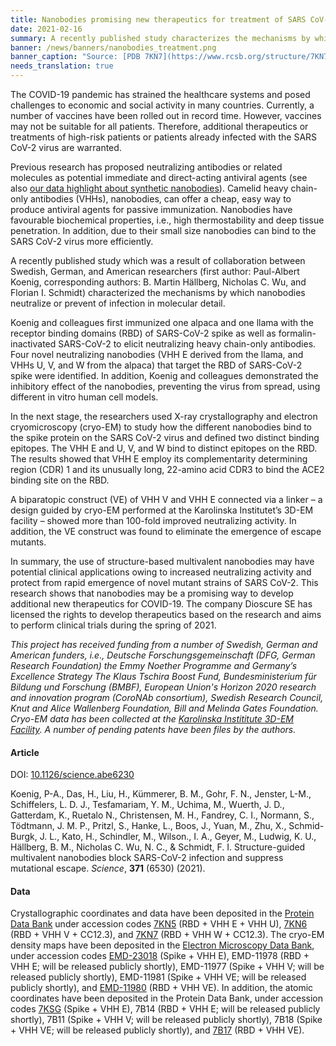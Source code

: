 ```yaml
---
title: Nanobodies promising new therapeutics for treatment of SARS CoV-2 # short
date: 2021-02-16
summary: A recently published study characterizes the mechanisms by which nanobodies neutralize or prevent of infection in molecular detail. Crystallographic coordinates, cryo-EM density maps, and atomic coordinates were deposited to public databases.
banner: /news/banners/nanobodies_treatment.png
banner_caption: "Source: [PDB 7KN7](https://www.rcsb.org/structure/7KN7), Crystal structure of SARS-CoV-2 RBD complexed with nanobody VHH W and antibody Fab CC12.3"
needs_translation: true
---
```


The COVID-19 pandemic has strained the healthcare systems and posed challenges to economic and social activity in many countries. Currently, a number of vaccines have been rolled out in record time. However, vaccines may not be suitable for all patients. Therefore, additional therapeutics or treatments of high-risk patients or patients already infected with the SARS CoV-2 virus are warranted.  

Previous research has proposed neutralizing antibodies or related molecules as potential immediate and direct-acting antiviral agents (see also [our data highlight about synthetic nanobodies](/news/synthetic_nanobodies/)). Camelid heavy chain-only antibodies (VHHs), nanobodies, can offer a cheap, easy way to produce antiviral agents for passive immunization. Nanobodies have favourable biochemical properties, i.e., high thermostability and deep tissue penetration. In addition, due to their small size nanobodies can bind to the SARS CoV-2 virus more efficiently.  

A recently published study which was a result of collaboration between Swedish, German, and American researchers (first author: Paul-Albert Koenig, corresponding authors: B. Martin Hällberg, Nicholas C. Wu, and Florian I. Schmidt) characterized the mechanisms by which nanobodies neutralize or prevent of infection in molecular detail.

Koenig and colleagues first immunized one alpaca and one llama with the receptor binding domains (RBD) of SARS-CoV-2 spike as well as formalin-inactivated SARS-CoV-2 to elicit neutralizing heavy chain-only antibodies. Four novel neutralizing nanobodies (VHH E derived from the llama, and VHHs U, V, and W from the alpaca) that target the RBD of SARS-CoV-2 spike were identified. In addition, Koenig and colleagues demonstrated the inhibitory effect of the nanobodies, preventing the virus from spread, using different in vitro human cell models.

In the next stage, the researchers used X-ray crystallography and electron cryomicroscopy (cryo-EM) to study how the different nanobodies bind to the spike protein on the SARS CoV-2 virus and defined two distinct binding epitopes. The VHH E and U, V, and W bind to distinct epitopes on the RBD. The results showed that VHH E employ its complementarity determining region (CDR) 1 and its unusually long, 22-amino acid CDR3 to bind the ACE2 binding site on the RBD.

A biparatopic construct (VE) of VHH V and VHH E connected via a linker – a design guided by cryo-EM performed at the Karolinska Institutet’s 3D-EM facility – showed more than 100-fold improved neutralizing activity. In addition, the VE construct was found to eliminate the emergence of escape mutants.

In summary, the use of structure-based multivalent nanobodies may have potential clinical applications owing to increased neutralizing activity and protect from rapid emergence of novel mutant strains of SARS CoV-2. This research shows that nanobodies may be a promising way to develop additional new therapeutics for COVID-19. The company Dioscure SE has licensed the rights to develop therapeutics based on the research and aims to perform clinical trials during the spring of 2021.

*This project has received funding from a number of Swedish, German and American funders, i.e., Deutsche Forschungsgemeinschaft (DFG, German Research Foundation) the Emmy Noether Programme and Germany’s Excellence Strategy The Klaus Tschira Boost Fund,  Bundesministerium für Bildung und Forschung (BMBF), European Union's Horizon 2020 research and innovation program (CoroNAb consortium), Swedish Research Council, Knut and Alice Wallenberg Foundation, Bill and Melinda Gates Foundation. Cryo-EM data has been collected at the [Karolinska Instititute 3D-EM Facility](https://ki.se/cmb/3d-em). A number of pending patents have been files by the authors.*

#### Article

DOI: [10.1126/science.abe6230](https://doi.org/10.1126/science.abe6230)

Koenig, P-A., Das, H., Liu, H., Kümmerer, B. M., Gohr, F. N., Jenster, L-M., Schiffelers, L. D. J., Tesfamariam, Y. M., Uchima, M., Wuerth, J. D., Gatterdam, K., Ruetalo N., Christensen, M. H., Fandrey, C. I., Normann, S., Tödtmann, J. M. P., Pritzl, S., Hanke, L., Boos, J., Yuan, M., Zhu, X., Schmid-Burgk, J. L., Kato, H., Schindler, M., Wilson., I. A., Geyer, M., Ludwig, K. U., Hällberg, B. M., Nicholas C. Wu, N. C., & Schmidt, F. I. Structure-guided multivalent nanobodies block SARS-CoV-2 infection and suppress mutational escape. *Science*, **371** (6530) (2021).

#### Data

Crystallographic coordinates and data have been deposited in the [Protein Data Bank](https://www.rcsb.org/) under accession codes [7KN5](https://www.rcsb.org/structure/7KN5) (RBD + VHH E + VHH U), [7KN6](https://www.rcsb.org/structure/7KN6) (RBD + VHH V + CC12.3), and [7KN7](https://www.rcsb.org/structure/7KN7) (RBD + VHH W + CC12.3). The cryo-EM density maps have been deposited in the [Electron Microscopy Data Bank](https://www.ebi.ac.uk/pdbe/emdb/), under accession codes [EMD-23018](https://www.ebi.ac.uk/pdbe/entry/emdb/EMD-23018) (Spike + VHH E), EMD-11978 (RBD + VHH E; will be released publicly shortly), EMD-11977 (Spike + VHH V; will be released publicly shortly), EMD-11981 (Spike + VHH VE; will be released publicly shortly), and [EMD-11980](https://www.ebi.ac.uk/pdbe/entry/emdb/EMD-11980) (RBD + VHH VE). In addition, the atomic coordinates have been deposited in the Protein Data Bank, under accession codes [7KSG](https://www.rcsb.org/structure/7KSG) (Spike + VHH E), 7B14 (RBD + VHH E; will be released publicly shortly), 7B11 (Spike + VHH V; will be released publicly shortly), 7B18 (Spike + VHH VE; will be released publicly shortly), and [7B17](https://www.rcsb.org/structure/7B17) (RBD + VHH VE).
